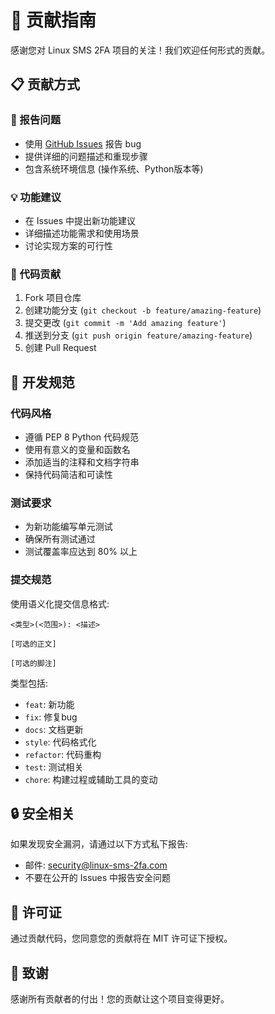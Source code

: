 # 🤝 贡献指南

感谢您对 Linux SMS 2FA 项目的关注！我们欢迎任何形式的贡献。

## 📋 贡献方式

### 🐛 报告问题
- 使用 [GitHub Issues](https://github.com/your-repo/linux-sms-2fa/issues) 报告 bug
- 提供详细的问题描述和重现步骤
- 包含系统环境信息 (操作系统、Python版本等)

### 💡 功能建议
- 在 Issues 中提出新功能建议
- 详细描述功能需求和使用场景
- 讨论实现方案的可行性

### 🔧 代码贡献
1. Fork 项目仓库
2. 创建功能分支 (`git checkout -b feature/amazing-feature`)
3. 提交更改 (`git commit -m 'Add amazing feature'`)
4. 推送到分支 (`git push origin feature/amazing-feature`)
5. 创建 Pull Request

## 🎯 开发规范

### 代码风格
- 遵循 PEP 8 Python 代码规范
- 使用有意义的变量和函数名
- 添加适当的注释和文档字符串
- 保持代码简洁和可读性

### 测试要求
- 为新功能编写单元测试
- 确保所有测试通过
- 测试覆盖率应达到 80% 以上

### 提交规范
使用语义化提交信息格式:
```
<类型>(<范围>): <描述>

[可选的正文]

[可选的脚注]
```

类型包括:
- `feat`: 新功能
- `fix`: 修复bug
- `docs`: 文档更新
- `style`: 代码格式化
- `refactor`: 代码重构
- `test`: 测试相关
- `chore`: 构建过程或辅助工具的变动

## 🔒 安全相关

如果发现安全漏洞，请通过以下方式私下报告:
- 邮件: security@linux-sms-2fa.com
- 不要在公开的 Issues 中报告安全问题

## 📄 许可证

通过贡献代码，您同意您的贡献将在 MIT 许可证下授权。

## 🙏 致谢

感谢所有贡献者的付出！您的贡献让这个项目变得更好。